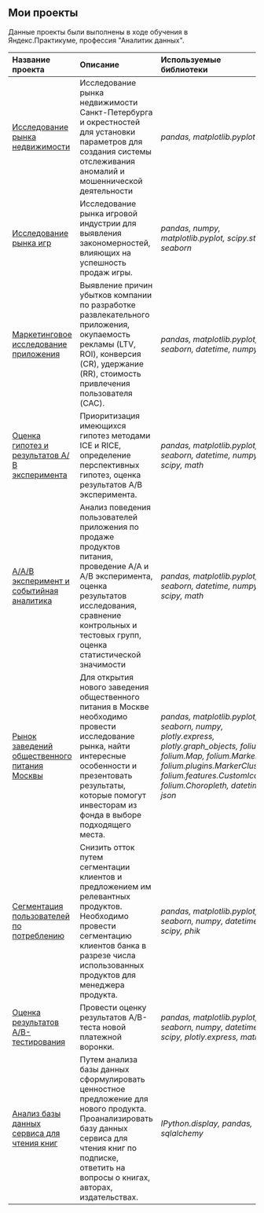## Мои проекты

Данные проекты были выполнены в ходе обучения в Яндекс.Практикуме, профессия "Аналитик данных".

| Название проекта | Описание | Используемые библиотеки | Статус |
| :---------------------- | :---------------------- | :---------------------- | :---------------------- |
| [Исследование рынка недвижимости](real_estate_project) | Исследование рынка недвижимости Санкт-Петербурга и окрестностей для установки параметров для создания системы отслеживания аномалий и мошеннической деятельности | *pandas, matplotlib.pyplot* | Планируются доработки |
| [Исследование рынка игр](videogame_market) | Исследование рынка игровой индустрии для выявления закономерностей, влияющих на успешность продаж игры. | *pandas, numpy, matplotlib.pyplot, scipy.stats, seaborn* | Планируются доработки |
| [Маркетинговое исследование приложения](application_marketing_research) | Выявление причин убытков компании по разработке развлекательного приложения, окупаемость рекламы (LTV, ROI), конверсия (CR), удержание (RR), стоимость привлечения пользователя (CAC). | *pandas, matplotlib.pyplot, seaborn, datetime, numpy* | Завершено |
| [Оценка гипотез и результатов А/В эксперимента](hypothesis_evaluation_and_ab_test) | Приоритизация имеющихся гипотез методами ICE и RICE, определение перспективных гипотез, оценка результатов А/В эксперимента. | *pandas, matplotlib.pyplot, seaborn, datetime, numpy, scipy, math* | Завершено |
| [А/А/В эксперимент и событийная аналитика](A-A-B_test_and_event_analytics) | Анализ поведения пользователей приложения по продаже продуктов питания, проведение A/A и А/В эксперимента, оценка результатов исследования, сравнение контрольных и тестовых групп, оценка статистической значимости | *pandas, matplotlib.pyplot, seaborn, datetime, numpy, scipy, math* | Завершено |
| [Рынок заведений общественного питания Москвы](moscow_public_catering_market_research) | Для открытия нового заведения общественного питания в Москве необходимо провести исследование рынка, найти интересные особенности и презентовать результаты, которые помогут инвесторам из фонда в выборе подходящего места. | *pandas, matplotlib.pyplot, seaborn, numpy, plotly.express, plotly.graph_objects, folium, folium.Map, folium.Marker, folium.plugins.MarkerCluster, folium.features.CustomIcon, folium.Choropleth, datetime, json* | Завершено |
| [Сегментация пользователей по потреблению](https://github.com/Daria-Vorobyova/Projects/tree/main/Segmentation%20of%20bank%20customers) | Снизить отток путем сегментации клиентов и предложением им релевантных продуктов. Необходимо провести сегментацию клиентов банка в разрезе числа использованных продуктов для менеджера продукта.| *pandas, matplotlib.pyplot, seaborn, numpy, datetime, scipy, phik* | Завершено |
| [Оценка результатов A/B-тестирования](https://github.com/Daria-Vorobyova/Projects/tree/main/Evaluation%20of%20AB%20testing%20results) | Провести оценку результатов A/B-теста новой платежной воронки. | *pandas, matplotlib.pyplot, seaborn, numpy, datetime, scipy, plotly.express, math* | Завершено |
| [Анализ базы данных сервиса для чтения книг](https://github.com/Daria-Vorobyova/Projects/tree/main/SQL%20project) | Путем анализа базы данных сформулировать ценностное предложение для нового продукта. Проанализировать базу данных сервиса для чтения книг по подписке, ответить на вопросы о книгах, авторах, издательствах. | *IPython.display, pandas, sqlalchemy* | Завершено |

